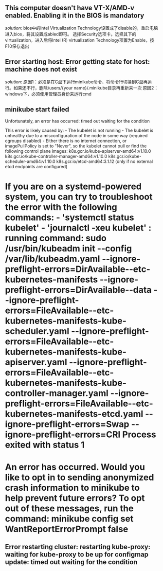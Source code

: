 ## This computer doesn't have VT-X/AMD-v enabled. Enabling it in the BIOS is mandatory
*solution*: 
bios中的Intel Virtualization Technology设置成了disable的，重启电脑进入bios，将其设置成abled即可。
选择Security选项卡，选择其下的virtualization，进入后将Intel (R) virtualization Technology项置为Enable，按F10保存退出

## Error starting host: Error getting state for host: machine does not exist
*solution*:
原因1：必须是在C盘下运行minikube命令，将命令行切换到C盘再运行。如果还不行，删除/users/{your name}/.minikube目录再重新来一次
原因2：windows下，必须使用管理员身份来运行cmd

## minikube start failed

Unfortunately, an error has occurred:        timed out waiting for the condition

This error is likely caused by:
        - The kubelet is not running
        - The kubelet is unhealthy due to a misconfiguration of the node in some way (required cgroups disabled)
        - Either there is no internet connection, or imagePullPolicy is set to "Never",
          so the kubelet cannot pull or find the following control plane images:
                 k8s.gcr.io/kube-apiserver-amd64:v1.10.0
                 k8s.gcr.io/kube-controller-manager-amd64:v1.10.0
                 k8s.gcr.io/kube-scheduler-amd64:v1.10.0
                 k8s.gcr.io/etcd-amd64:3.1.12 (only if no external etcd endpoints are configured)

If you are on a systemd-powered system, you can try to troubleshoot the error with the following commands:
        - 'systemctl status kubelet'
        - 'journalctl -xeu kubelet'
                                         : running command: sudo /usr/bin/kubeadm init --config /var/lib/kubeadm.yaml --ignore-preflight-errors=DirAvailable--etc-kubernetes-manifests --ignore-preflight-errors=DirAvailable--data --ignore-preflight-errors=FileAvailable--etc-kubernetes-manifests-kube-scheduler.yaml --ignore-preflight-errors=FileAvailable--etc-kubernetes-manifests-kube-apiserver.yaml --ignore-preflight-errors=FileAvailable--etc-kubernetes-manifests-kube-controller-manager.yaml --ignore-preflight-errors=FileAvailable--etc-kubernetes-manifests-etcd.yaml --ignore-preflight-errors=Swap --ignore-preflight-errors=CRI
Process exited with status 1
================================================================================
An error has occurred. Would you like to opt in to sending anonymized crash
information to minikube to help prevent future errors?
To opt out of these messages, run the command:
        minikube config set WantReportErrorPrompt false
================================================================================

## Error restarting cluster:  restarting kube-proxy: waiting for kube-proxy to be up for configmap update: timed out waiting for the condition

